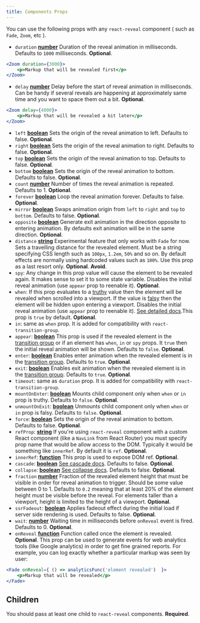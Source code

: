 ```yaml
---
title: Components Props
---
```


You can use the following props with any `react-reveal` component ( such as `Fade`, `Zoom`, etc ).

- `duration` **[number](https://developer.mozilla.org/en-US/docs/Web/JavaScript/Reference/Global_Objects/Number)** Duration of the reveal animation in milliseconds. Defaults to `1000` milliseconds. **Optional**.
```jsx
<Zoom duration={3000}>
    <p>Markup that will be revealed first</p>
</Zoom>
```
- `delay` **[number](https://developer.mozilla.org/en-US/docs/Web/JavaScript/Reference/Global_Objects/Number)** Delay before the start of reveal animation in milliseconds. Can be handy if several reveals are happening at approximately same time and you want to space them out a bit. **Optional**.
```jsx
<Zoom delay={4000}>
    <p>Markup that will be revealed a bit later</p>
</Zoom>
```
- `left` **[boolean](https://developer.mozilla.org/en-US/docs/Web/JavaScript/Reference/Global_Objects/Boolean)** Sets the origin of the reveal animation to left. Defaults to false. **Optional**.
- `right` **[boolean](https://developer.mozilla.org/en-US/docs/Web/JavaScript/Reference/Global_Objects/Boolean)** Sets the origin of the reveal animation to right. Defaults to false. **Optional**.
- `top` **[boolean](https://developer.mozilla.org/en-US/docs/Web/JavaScript/Reference/Global_Objects/Boolean)** Sets the origin of the reveal animation to top. Defaults to false. **Optional**.
- `bottom` **[boolean](https://developer.mozilla.org/en-US/docs/Web/JavaScript/Reference/Global_Objects/Boolean)** Sets the origin of the reveal animation to bottom. Defaults to false. **Optional**.
- `count` **[number](https://developer.mozilla.org/en-US/docs/Web/JavaScript/Reference/Global_Objects/Number)** Number of times the reveal animation is repeated. Defaults to 1. **Optional**.
- `forever` **[boolean](https://developer.mozilla.org/en-US/docs/Web/JavaScript/Reference/Global_Objects/Boolean)** Loop the reveal animation forever. Defaults to false. **Optional**.
- `mirror` **[boolean](https://developer.mozilla.org/en-US/docs/Web/JavaScript/Reference/Global_Objects/Boolean)** Swaps animation origin from `left`  to `right` and `top` to `bottom`. Defaults to false. **Optional**.
- `opposite` **[boolean](https://developer.mozilla.org/en-US/docs/Web/JavaScript/Reference/Global_Objects/Boolean)** Generate exit animation in the direction opposite to entering animation. By defaults exit animation will be in the same direction. **Optional**.
- `distance` **[string](https://developer.mozilla.org/en-US/docs/Web/JavaScript/Reference/Global_Objects/String)** Experimental feature that only works with `Fade` for now. Sets a travelling distance for the revealed element. Must be a string specifying CSS length such as `100px`, `1.2em`, `50%` and so on. By default effects are normally using hardcoded values such as `100%`. Use this prop as a last resort only.  **Optional**. **Avoid**.
- `spy`: Any change in this prop value will cause the element to be revealed again. It makes sense to set it to some state variable. Disables the initial reveal animation (use `appear` prop to reenable it). **Optional**.
- `when`: If this prop evaluates to a [truthy](https://developer.mozilla.org/en-US/docs/Glossary/Truthy) value then the element will be revealed when scrolled into a viewport. If the value is [falsy](https://developer.mozilla.org/en-US/docs/Glossary/Falsy) then the element will be hidden upon entering a viewport. Disables the initial reveal animation (use `appear` prop to reenable it). [See detailed docs](/docs/when/).This prop is `true` by default. **Optional**.
- `in`: same as `when` prop. It is added for compatibility with `react-transition-group`.
- `appear`: **[boolean](https://developer.mozilla.org/en-US/docs/Web/JavaScript/Reference/Global_Objects/Boolean)** This prop is used if the revealed element in the [transition group](/docs/transition-group/) or if an element has `when`, `in` or `spy` props. It `true` then the initial reveal animation will be shown. Defaults to `false`.  **Optional**.
- `enter`: **[boolean](https://developer.mozilla.org/en-US/docs/Web/JavaScript/Reference/Global_Objects/Boolean)** Enables enter animation when the revealed element is in the [transition group](/docs/transition-group/). Defaults to `true`. **Optional**.
- `exit`: **[boolean](https://developer.mozilla.org/en-US/docs/Web/JavaScript/Reference/Global_Objects/Boolean)** Enables exit animation when the revealed element is in the [transition group](/docs/transition-group/). Defaults to `true`. **Optional**.
- `timeout`: same as `duration` prop. It is added for compatibility with `react-transition-group`.
- `mountOnEnter`: **[boolean](https://developer.mozilla.org/en-US/docs/Web/JavaScript/Reference/Global_Objects/Boolean)** Mounts child component only when `when` or `in` prop is truthy. Defaults to `false`. **Optional**.
- `unmountOnExit`: **[boolean](https://developer.mozilla.org/en-US/docs/Web/JavaScript/Reference/Global_Objects/Boolean)** Unmounts child component only when `when` or `in` prop is falsy. Defaults to `false`. **Optional**.
- `force`: **[boolean](https://developer.mozilla.org/en-US/docs/Web/JavaScript/Reference/Global_Objects/Boolean)** Sets the origin of the reveal animation to bottom. Defaults to false. **Optional**.
- `refProp`: **[string](https://developer.mozilla.org/en-US/docs/Web/JavaScript/Reference/Global_Objects/String)** If you're using `react-reveal` component with a custom React component (like a `NavLink` from React Router) you must specify prop name that would be allow access to the DOM. Typically it would be something like `innerRef`. By default it is `ref`. **Optional**.
- `innerRef`: **[function](https://developer.mozilla.org/en-US/docs/Web/JavaScript/Reference/Global_Objects/Function)** This prop is used to expose DOM ref. **Optional**.
- `cascade`: **[boolean](https://developer.mozilla.org/en-US/docs/Web/JavaScript/Reference/Global_Objects/Boolean)** [See cascade docs](/docs/cascade/). Defaults to false. **Optional**.
- `collapse`: **[boolean](https://developer.mozilla.org/en-US/docs/Web/JavaScript/Reference/Global_Objects/Boolean)** [See collapse docs](/docs/when/). Defaults to false. **Optional**.
- `fraction` **[number](https://developer.mozilla.org/en-US/docs/Web/JavaScript/Reference/Global_Objects/Number)** Fraction of the revealed element height that must be visible in order for reveal animation to trigger. Should be some value between 0 to 1. Defaults to `0.2` meaning that at least 20% of the element height must be visible before the reveal. For elements taller than a viewport, height is limited to the height of a viewport. **Optional**.
- `ssrFadeout`: **[boolean](https://developer.mozilla.org/en-US/docs/Web/JavaScript/Reference/Global_Objects/Boolean)** Applies fadeout effect during the initial load if server side rendering is used. Defaults to false. **Optional**.
- `wait`: **[number](https://developer.mozilla.org/en-US/docs/Web/JavaScript/Reference/Global_Objects/Number)** Waiting time in milliseconds before `onReveal` event is fired. Defaults to 0. **Optional**.
- `onReveal` **[function](https://developer.mozilla.org/en-US/docs/Web/JavaScript/Reference/Global_Objects/Function)** Function called once the element is revealed.  **Optional**.
This prop can be used to generate events for web analytics tools (like Google analytics) in order to get fine grained reports. For example, you can log exactly whether a particular markup was seen by user:
```jsx
<Fade onReveal={ () => analyticsFunc('element revealed')  }>
    <p>Markup that will be revealed</p>
</Fade>
```


## Children

You should pass at least one child to `react-reveal` components. **Required**.

